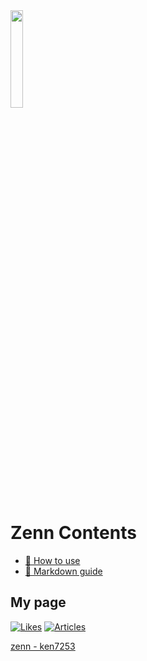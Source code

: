 <img src="https://user-images.githubusercontent.com/57705206/95226656-295bb980-0838-11eb-97be-a420ecffb43d.png" width="20%" height="auto">

# Zenn Contents

- [📘 How to use](https://zenn.dev/zenn/articles/zenn-cli-guide)
- [📘 Markdown guide](https://zenn.dev/zenn/articles/markdown-guide)

## My page

[![Likes](https://badgen.org/img/zenn/ken7253/likes?style=flat)](https://zenn.dev/ken7253)
[![Articles](https://badgen.org/img/zenn/ken7253/articles?style=flat)](https://zenn.dev/ken7253)

[zenn - ken7253](https://zenn.dev/ken7253)
